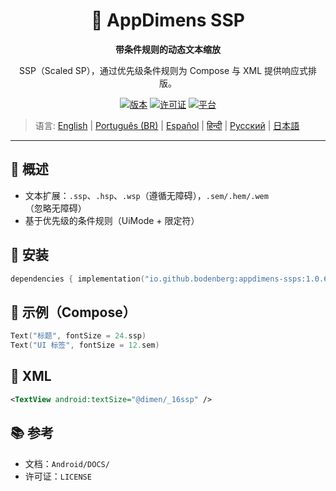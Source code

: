 <div align="center">
    <h1>📐 AppDimens SSP</h1>
    <p><strong>带条件规则的动态文本缩放</strong></p>
    <p>SSP（Scaled SP），通过优先级条件规则为 Compose 与 XML 提供响应式排版。</p>

[![版本](https://img.shields.io/badge/version-1.0.6-blue.svg)](https://github.com/bodenberg/appdimens/releases)
[![许可证](https://img.shields.io/badge/license-Apache%202.0-green.svg)](../../../LICENSE)
[![平台](https://img.shields.io/badge/platform-Android%2021+-orange.svg)](https://developer.android.com/)
</div>

> 语言: [English](../../../../Android/appdimens_ssps/README.md) | [Português (BR)](../../pt-BR/Android/appdimens_ssps/README.md) | [Español](../../es/Android/appdimens_ssps/README.md) | [हिन्दी](../../hi/Android/appdimens_ssps/README.md) | [Русский](../../ru/Android/appdimens_ssps/README.md) | [日本語](../../ja/Android/appdimens_ssps/README.md)

---

## 🎯 概述
- 文本扩展：`.ssp`、`.hsp`、`.wsp`（遵循无障碍），`.sem/.hem/.wem`（忽略无障碍）
- 基于优先级的条件规则（UiMode + 限定符）

## 🚀 安装
```kotlin
dependencies { implementation("io.github.bodenberg:appdimens-ssps:1.0.6") }
```

## 🎨 示例（Compose）
```kotlin
Text("标题", fontSize = 24.ssp)
Text("UI 标签", fontSize = 12.sem)
```

## 📄 XML
```xml
<TextView android:textSize="@dimen/_16ssp" />
```

## 📚 参考
- 文档：`Android/DOCS/`
- 许可证：`LICENSE`
